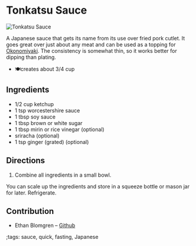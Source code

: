 # Tonkatsu Sauce

![Tonkatsu Sauce](pix\tonkatsu-sauce.webp)

A Japanese sauce that gets its name from its use over fried pork cutlet. It goes great over just about any meat and can be used as a topping for [Okonomiyaki](Okonomiyaki.html). The consistency is somewhat thin, so it works better for dipping than plating.

- 🍽️creates about 3/4 cup

## Ingredients

- 1/2 cup ketchup
- 1 tsp worcestershire sauce
- 1 tbsp soy sauce
- 1 tbsp brown or white sugar
- 1 tbsp mirin or rice vinegar (optional)
- sriracha (optional)
- 1 tsp ginger (grated) (optional)

## Directions

1. Combine all ingredients in a small bowl.

You can scale up the ingredients and store in a squeeze bottle or mason jar for later. Refrigerate.

## Contribution
- Ethan Blomgren – [Github](https://github.com/Blomgit)

;tags: sauce, quick, fasting, Japanese